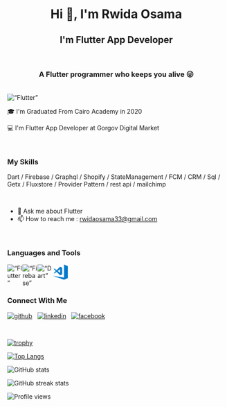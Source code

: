 <h1 align="center"> Hi 👋, I'm Rwida Osama</h1>
<h2 align="center">I'm Flutter App Developer</h2>
<br>
<h3 align="center">A Flutter programmer who keeps you alive 😜</h3>
<br>

<img align="center" alt=“Flutter” src="https://roszkowski.dev/images/2020-05-04/flutter_logo_leg.gif" />

🎓 I'm Graduated From Cairo Academy in 2020

💻 I'm Flutter App Developer at Gorgov Digital Market

<br>

### My Skills
Dart / Firebase / Graphql / Shopify / StateManagement / FCM / CRM / Sql / Getx / Fluxstore / Provider Pattern / rest api / mailchimp

<br>

- 💬 Ask me about Flutter 
- 📫 How to reach me : rwidaosama33@gmail.com 

<br>

### Languages and Tools
<img align="left" alt=“Flutter” width="35px" src="https://www.vectorlogo.zone/logos/flutterio/flutterio-icon.svg" />
<img align="left" alt=“Firebase” width="35px" src="https://www.vectorlogo.zone/logos/firebase/firebase-icon.svg" />
<img align="left" alt=“Dart” width="35px" src="https://www.vectorlogo.zone/logos/dartlang/dartlang-icon.svg" />
<img align="left" alt=“Visual-Studio-Code” width="35px" src="https://raw.githubusercontent.com/github/explore/80688e429a7d4ef2fca1e82350fe8e3517d3494d/topics/visual-studio-code/visual-studio-code.png" />

<br><br><br>

### Connect With Me
[<img src='https://cdn.jsdelivr.net/npm/simple-icons@3.0.1/icons/github.svg' alt='github' height='40'>](https://github.com/rwida) &nbsp;   [<img src='https://cdn.jsdelivr.net/npm/simple-icons@3.0.1/icons/linkedin.svg' alt='linkedin' height='40'>](https://www.linkedin.com/in/rwida-osama-b936281a5/)   &nbsp; [<img src='https://cdn.jsdelivr.net/npm/simple-icons@3.0.1/icons/facebook.svg' alt='facebook' height='40'>](https://www.facebook.com/rwida.osama)  

<br>

[![trophy](https://github-profile-trophy.vercel.app/?username=rwida)](https://github.com/ryo-ma/github-profile-trophy)

[![Top Langs](https://github-readme-stats.vercel.app/api/top-langs/?username=rwida)](https://github.com/anuraghazra/github-readme-stats)

![GitHub stats](https://github-readme-stats.vercel.app/api?username=rwida&show_icons=true&count_private=true)  

![GitHub streak stats](https://github-readme-streak-stats.herokuapp.com/?user=rwida)  

![Profile views](https://gpvc.arturio.dev/rwida)  
